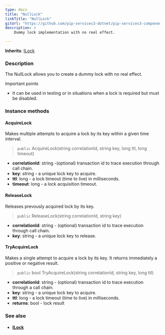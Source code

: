 ```yaml
---
type: docs
title: "NullLock"
linkTitle: "NullLock"
gitUrl: "https://github.com/pip-services3-dotnet/pip-services3-components-dotnet"
description: >
    Dummy lock implementation with no real effect.

---
```


**Inherits**: [ILock](../ilock)

### Description

The NullLock allows you to create a dummy lock with no real effect.

Important points

-  It can be used in testing or in situations when a lock is required but must be disabled.

### Instance methods

#### AcquireLock
Makes multiple attempts to acquire a lock by its key within a given time interval.

> `public` AcquireLock(string correlationId, string key, long ttl, long timeout)

- **correlationId**: string -(optional) transaction id to trace execution through call chain. 
- **key**: string - a unique lock key to acquire.
- **ttl**: long - a lock timeout (time to live) in milliseconds.
- **timeout**: long - a lock acquisition timeout.


#### ReleaseLock
Releases prevously acquired lock by its key.

> `public` ReleaseLock(string correlationId, string key)

- **correlationId**: string - (optional) transaction id to trace execution through call chain.
- **key**: string - a unique lock key to release.


#### TryAcquireLock
Makes a single attempt to acquire a lock by its key.
It returns immediately a positive or negative result.

> `public` bool TryAcquireLock(string correlationId, string key, long ttl)

- **correlationId**: string - (optional) transaction id to trace execution through a call chain.
- **key**: string - a unique lock key to acquire.
- **ttl**: long - a lock timeout (time to live) in milliseconds.
- **returns**: bool - lock result


### See also
- #### [ILock](../ilock)

